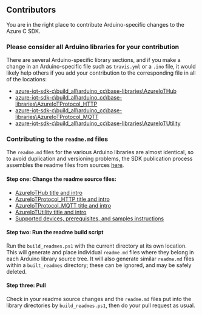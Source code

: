 
## Contributors

You are in the right place to contribute Arduino-specific changes to the Azure C SDK.

### Please consider all Arduino libraries for your contribution

There are several Arduino-specific library sections, and if you make a change in an Arduino-specific file such as `travis.yml` or a `.ino` file, it would likely help others if you add your contribution to the corresponding file in all of the locations:

*  [azure-iot-sdk-c\build_all\arduino_cc\base-libraries\AzureIoTHub](https://github.com/Azure/azure-iot-sdk-c/tree/master/build_all/arduino_cc/base-libraries/AzureIoTHub)
*  [azure-iot-sdk-c\build_all\arduino_cc\base-libraries\AzureIoTProtocol_HTTP](https://github.com/Azure/azure-iot-sdk-c/tree/master/build_all/arduino_cc/base-libraries/AzureIoTProtocol_HTTP)
*  [azure-iot-sdk-c\build_all\arduino_cc\base-libraries\AzureIoTProtocol_MQTT](https://github.com/Azure/azure-iot-sdk-c/tree/master/build_all/arduino_cc/base-libraries/AzureIoTProtocol_MQTT)
*  [azure-iot-sdk-c\build_all\arduino_cc\base-libraries\AzureIoTUtility](https://github.com/Azure/azure-iot-sdk-c/tree/master/build_all/arduino_cc/base-libraries/AzureIoTUtility)

### Contributing to the `readme.md` files

The `readme.md` files for the various Arduino libraries are almost identical, so to avoid duplication and versioning problems, the SDK publication process assembles the readme files from sources [here](https://github.com/Azure/azure-iot-sdk-c/tree/master/build_all/arduino_cc/base-libraries/readme-generator).

#### Step one: Change the readme source files:

*  [AzureIoTHub title and intro](https://github.com/Azure/azure-iot-sdk-c/tree/master/build_all/arduino_cc/base-libraries/readme-generator/title_hub_fragment.md)
*  [AzureIoTProtocol_HTTP title and intro](https://github.com/Azure/azure-iot-sdk-c/tree/master/build_all/arduino_cc/base-libraries/readme-generator/title_http_fragment.md)
*  [AzureIoTProtocol_MQTT title and intro](https://github.com/Azure/azure-iot-sdk-c/tree/master/build_all/arduino_cc/base-libraries/readme-generator/title_mqtt_fragment.md)
*  [AzureIoTUtility title and intro](https://github.com/Azure/azure-iot-sdk-c/tree/master/build_all/arduino_cc/base-libraries/readme-generator/title_utility_fragment.md)
*  [Supported devices, prerequisites, and samples instructions](https://github.com/Azure/azure-iot-sdk-c/tree/master/build_all/arduino_cc/base-libraries/readme-generator/title_utility_fragment.md)

#### Step two: Run the readme build script

Run the `build_readmes.ps1` with the current directory at its own location. This will generate and place individual `readme.md` files where they belong in each Arduino library source tree. It will also generate similar `readme.md` files within a `built_readmes` directory; these can be ignored, and may be safely deleted.

#### Step three: Pull

Check in your readme source changes and the `readme.md` files put into the library directories by `build_readmes.ps1`, then do your pull request as usual.
